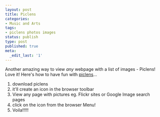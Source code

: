 ```yaml
---
layout: post
title: Piclens
categories:
- Music and Arts
tags:
- piclens photos images
status: publish
type: post
published: true
meta:
  _edit_last: '1'
---
```

Another amazing way to view _any_ webpage with a list of images - Piclens! Love it! Here's how to have fun with [piclens](http://piclens.com/)...

1. download piclens
2. it'll create an icon in the browser toolbar
3. View any page with pictures eg. Flickr sites or Google Image search pages
4. click on the icon from the browser Menu!
5. Voila!!!!!
